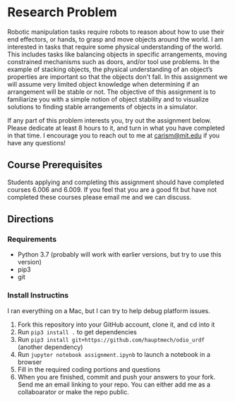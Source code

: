 # Research Problem

Robotic manipulation tasks require robots to reason about how to use their end effectors, or hands, to grasp and move objects around the world. I am interested in tasks that require some physical understanding of the world. This includes tasks like balancing objects in specific arrangements, moving constrained mechanisms such as doors, and/or tool use problems. In the example of stacking objects, the physical understanding of an object’s properties are important so that the objects don't fall. In this assignment we will assume very limited object knowledge when determining if an arrangement will be stable or not. The objective of this assignment is to familiarize you with a simple notion of object stability and to visualize solutions to finding stable arrangements of objects in a simulator.

If any part of this problem interests you, try out the assignment below. Please dedicate at least 8 hours to it, and turn in what you have completed in that time. I encourage you to reach out to me at carism@mit.edu if you have any questions!

## Course Prerequisites

Students applying and completing this assignment should have completed courses 6.006 and 6.009. If you feel that you are a good fit but have not completed these courses please email me and we can discuss.

## Directions

### Requirements

- Python 3.7 (probably will work with earlier versions, but try to use this version)
- pip3
- git

### Install Instructins

I ran everything on a Mac, but I can try to help debug platform issues.

1. Fork this repository into your GitHub account, clone it, and cd into it
2. Run ```pip3 install .``` to get dependencies
3. Run ```pip3 install git+https://github.com/hauptmech/odio_urdf``` (another dependency)
4. Run ```jupyter notebook assignment.ipynb``` to launch a notebook in a browser
5. Fill in the required coding portions and questions
6. When you are finished, commit and push your answers to your fork. Send me an email linking to your repo. You can either add me as a collaboarator or make the repo public.
